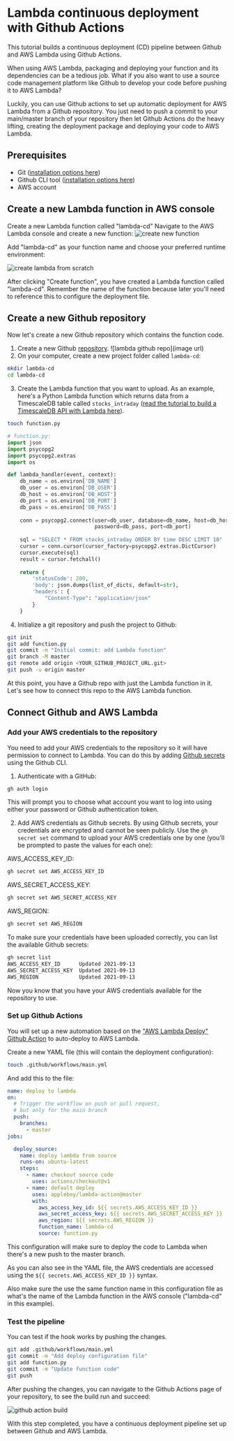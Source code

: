 # Lambda continuous deployment with Github Actions

This tutorial builds a continuous deployment (CD) pipeline between Github and AWS Lambda using Github Actions.

When using AWS Lambda, packaging and deploying your function and its dependencies can be a tedious job. What if you
also want to use a source code management platform like Github to develop your code before pushing it to AWS Lambda?

Luckily, you can use Github actions to set up automatic deployment for AWS Lambda from a Github repository.
You just need to push a commit to your main/master branch of your repository then let Github Actions do the heavy
lifting, creating the deployment package and deploying your code to AWS Lambda.

## Prerequisites
* Git ([installation options here](https://git-scm.com/book/en/v2/Getting-Started-Installing-Git))
* Github CLI tool ([installation options here](https://github.com/cli/cli#installation))
* AWS account

## Create a new Lambda function in AWS console

Create a new Lambda function called "lambda-cd"
Navigate to the AWS Lambda console and create a new function:
![create new function](https://assets.timescale.com/docs/images/tutorials/aws-lambda-tutorial/create_new_function.png)


Add "lambda-cd" as your function name and choose your preferred runtime environment:

![create lambda from scratch](https://assets.timescale.com/docs/images/tutorials/aws-lambda-tutorial/from_scratch.png)


After clicking "Create function", you have created a Lambda function called "lambda-cd". Remember the name of the function because later you'll need to reference this
to configure the deployment file.

## Create a new Github repository

Now let's create a new Github repository which contains the function code.

1. Create a new Github [repository](https://github.com/new).
![lambda github repo](image url)
2. On your computer, create a new project folder called `lambda-cd`:
```bash
mkdir lambda-cd
cd lambda-cd
```
3. Create the Lambda function that you want to upload.
As an example, here's a Python Lambda function which returns data from a TimescaleDB table called `stocks_intraday`
([read the tutorial to build a TimescaleDB API with Lambda here](/tutorials/aws-lambda/create-data-api/)).
```bash
touch function.py
```

```python
# function.py:
import json
import psycopg2
import psycopg2.extras
import os

def lambda_handler(event, context):
    db_name = os.environ['DB_NAME']
    db_user = os.environ['DB_USER']
    db_host = os.environ['DB_HOST']
    db_port = os.environ['DB_PORT']
    db_pass = os.environ['DB_PASS']
    
    conn = psycopg2.connect(user=db_user, database=db_name, host=db_host,
                            password=db_pass, port=db_port)
    
    sql = "SELECT * FROM stocks_intraday ORDER BY time DESC LIMIT 10"
    cursor = conn.cursor(cursor_factory=psycopg2.extras.DictCursor)
    cursor.execute(sql)
    result = cursor.fetchall()
    
    return {
        'statusCode': 200,
        'body': json.dumps(list_of_dicts, default=str),
        'headers': {
            "Content-Type": "application/json"
        }
    }
```
4. Initialize a git repository and push the project to Github:
```bash
git init
git add function.py
git commit -m "Initial commit: add Lambda function"
git branch -M master
git remote add origin <YOUR_GITHUB_PROJECT_URL.git>
git push -u origin master
```

At this point, you have a Github repo with just the Lambda function in it. Let's see how to connect this repo to the AWS Lambda function.

## Connect Github and AWS Lambda
### Add your AWS credentials to the repository
You need to add your AWS credentials to the repository so it will have permission to connect to Lambda. You can do this
by adding [Github secrets](https://docs.github.com/en/actions/reference/encrypted-secrets) using the Github CLI.

1. Authenticate with a GitHub:
```bash
gh auth login
```
This will prompt you to choose what account you want to log into using either your password or Github
authentication token.

2. Add AWS credentials as Github secrets. By using Github secrets, your credentials are encrypted and cannot be seen 
publicly. Use the `gh secret set` command to upload your AWS credentials one by one 
(you'll be prompted to paste the values for each one):

AWS_ACCESS_KEY_ID:
```bash
gh secret set AWS_ACCESS_KEY_ID
```

AWS_SECRET_ACCESS_KEY:
```bash
gh secret set AWS_SECRET_ACCESS_KEY
```

AWS_REGION:
```bash
gh secret set AWS_REGION
```

To make sure your credentials have been uploaded correctly, you can list the available Github secrets:
```bash
gh secret list
AWS_ACCESS_KEY_ID      Updated 2021-09-13
AWS_SECRET_ACCESS_KEY  Updated 2021-09-13
AWS_REGION             Updated 2021-09-13
```

Now you know that you have your AWS credentials available for the repository to use.

### Set up Github Actions
You will set up a new automation based on the ["AWS Lambda Deploy" Github Action](https://github.com/marketplace/actions/aws-lambda-deploy)
to auto-deploy to AWS Lambda.

Create a new YAML file (this will contain the deployment configuration):

```bash
touch .github/workflows/main.yml
```

And add this to the file:
```yml
name: deploy to lambda
on:
  # Trigger the workflow on push or pull request,
  # but only for the main branch
  push:
    branches:
      - master
jobs:

  deploy_source:
    name: deploy lambda from source
    runs-on: ubuntu-latest
    steps:
      - name: checkout source code
        uses: actions/checkout@v1
      - name: default deploy
        uses: appleboy/lambda-action@master
        with:
          aws_access_key_id: ${{ secrets.AWS_ACCESS_KEY_ID }}
          aws_secret_access_key: ${{ secrets.AWS_SECRET_ACCESS_KEY }}
          aws_region: ${{ secrets.AWS_REGION }}
          function_name: lambda-cd
          source: function.py
```

This configuration will make sure to deploy the code to Lambda when there's a new push to the master branch.

As you can also see in the YAML file, the AWS credentials are accessed using the `${{ secrets.AWS_ACCESS_KEY_ID }}` syntax.

Also make sure the use the same function name in this configuration file as what's the name of the Lambda function in
the AWS console ("lambda-cd" in this example).

### Test the pipeline

You can test if the hook works by pushing the changes.

```bash
git add .github/workflows/main.yml
git commit -m "Add deploy configuration file"
git add function.py
git commit -m "Update function code"
git push
```

After pushing the changes, you can navigate to the Github Actions page of your repository, to see the build run and succeed:

![github action build](https://assets.timescale.com/docs/images/tutorials/aws-lambda-tutorial/github_action_lambda.png)

With this step completed, you have a continuous deployment pipeline set up between Github and AWS Lambda.
